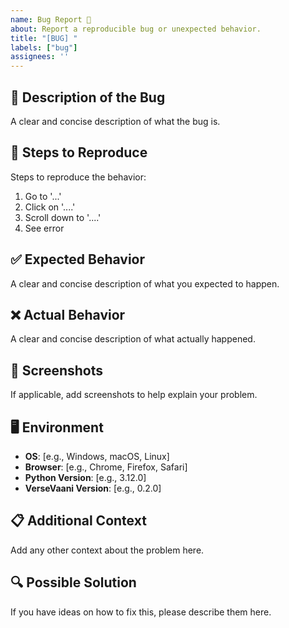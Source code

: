 ```yaml
---
name: Bug Report 🐛
about: Report a reproducible bug or unexpected behavior.
title: "[BUG] "
labels: ["bug"]
assignees: ''
---
```


## 📝 Description of the Bug

A clear and concise description of what the bug is.

## 🔄 Steps to Reproduce

Steps to reproduce the behavior:

1. Go to '...'
2. Click on '....'
3. Scroll down to '....'
4. See error

## ✅ Expected Behavior

A clear and concise description of what you expected to happen.

## ❌ Actual Behavior

A clear and concise description of what actually happened.

## 📸 Screenshots

If applicable, add screenshots to help explain your problem.

## 🖥️ Environment

- **OS**: [e.g., Windows, macOS, Linux]
- **Browser**: [e.g., Chrome, Firefox, Safari]
- **Python Version**: [e.g., 3.12.0]
- **VerseVaani Version**: [e.g., 0.2.0]

## 📋 Additional Context

Add any other context about the problem here.

## 🔍 Possible Solution

If you have ideas on how to fix this, please describe them here.
